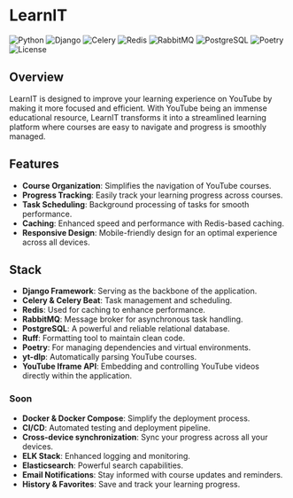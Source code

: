 # LearnIT

![Python](https://img.shields.io/badge/Python-3.13-blue)
![Django](https://img.shields.io/badge/Django-5.1.5-green)
![Celery](https://img.shields.io/badge/Celery-5.4-darkgreen)
![Redis](https://img.shields.io/badge/Redis-7.4.1-red)
![RabbitMQ](https://img.shields.io/badge/RabbitMQ-4.1-orange)
![PostgreSQL](https://img.shields.io/badge/PostgreSQL-17.2-blue)
![Poetry](https://img.shields.io/badge/Poetry-2.0.5-purple)
![License](https://img.shields.io/badge/License-MIT-yellow)

## Overview

LearnIT is designed to improve your learning experience on YouTube by making it more focused and efficient. With YouTube being an immense educational resource, LearnIT transforms it into a streamlined learning platform where courses are easy to navigate and progress is smoothly managed.

## Features

- **Course Organization**: Simplifies the navigation of YouTube courses.
- **Progress Tracking**: Easily track your learning progress across courses.
- **Task Scheduling**: Background processing of tasks for smooth performance.
- **Caching**: Enhanced speed and performance with Redis-based caching.
- **Responsive Design**: Mobile-friendly design for an optimal experience across all devices.

## Stack

- **Django Framework**: Serving as the backbone of the application.
- **Celery & Celery Beat**: Task management and scheduling.
- **Redis**: Used for caching to enhance performance.
- **RabbitMQ**: Message broker for asynchronous task handling.
- **PostgreSQL**: A powerful and reliable relational database.
- **Ruff**: Formatting tool to maintain clean code.
- **Poetry**: For managing dependencies and virtual environments.
- **yt-dlp**: Automatically parsing YouTube courses.
- **YouTube Iframe API**: Embedding and controlling YouTube videos directly within the application.

### Soon

- **Docker & Docker Compose**: Simplify the deployment process.
- **CI/CD**: Automated testing and deployment pipeline.
- **Cross-device synchronization**: Sync your progress across all your devices.
- **ELK Stack**: Enhanced logging and monitoring.
- **Elasticsearch**: Powerful search capabilities.
- **Email Notifications**: Stay informed with course updates and reminders.
- **History & Favorites**: Save and track your learning progress.

